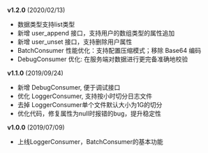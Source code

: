 **v1.2.0** (2020/02/13)
- 数据类型支持list类型
- 新增 user_append 接口，支持用户的数组类型的属性追加
- 新增 user_unset 接口，支持删除用户属性
- BatchConsumer 性能优化：支持配置压缩模式；移除 Base64 编码
- DebugConsumer 优化: 在服务端对数据进行更完备准确地校验

**v1.1.0** (2019/09/24)
- 新增 DebugConsumer, 便于调试接口 
- 优化 LoggerConsumer, 支持按小时切分日志文件
- 去掉 LoggerConsumer单个文件默认大小为1G的切分
- 优化代码，修复属性为null时报错的bug，提升稳定性

**v1.0.0** (2019/07/09)
- 上线LoggerConsumer，BatchConsumer的基本功能
